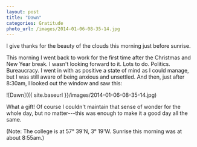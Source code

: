```yaml
---
layout: post
title: "Dawn"
categories: Gratitude
photo_url: /images/2014-01-06-08-35-14.jpg
---
```


I give thanks for the beauty of the clouds this morning just before sunrise.

This morning I went back to work for the first time after the Christmas and New Year break. I wasn't looking forward to it. Lots to do. Politics. Bureaucracy. I went in with as positive a state of mind as I could manage, but I was still aware of being anxious and unsettled. And then, just after 8:30am, I looked out the window and saw this:

![Dawn]({{ site.baseurl }}/images/2014-01-06-08-35-14.jpg)

What a gift! Of course I couldn't maintain that sense of wonder for the whole day, but no matter---this was enough to make it a good day all the same.

(Note: The college is at 57° 39'N, 3° 19'W. Sunrise this morning was at about 8:55am.)


